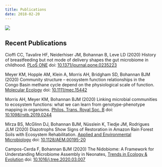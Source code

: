 ```yaml
---
title: Publications
date: 2018-02-20
---
```


[<img src="/img/scholar_logo.png" align="left">](https://scholar.google.com/citations?user=7kDEN7kAAAAJ)
<br clear="all" />


## Recent Publications

Cioffi CC, Tavalire HF, Neiderhiser JM, Bohannan B, Leve LD (2020) History of breastfeeding but not mode of delivery shapes the gut microbiome in childhood. [PLoS ONE](https://journals.plos.org/plosone/) 
doi: [10.1371/journal.pone.0235223](https://doi.org/10.1371/journal.pone.0235223)

Meyer KM, Hopple AM, Klein A, Morris AH, Bridgham
SD, Bohannan BJM (2020) Community structure – ecosystem function
relationships in the Congo Basin methane cycle depend on the physiological
scale of function. [Molecular Ecology](https://onlinelibrary.wiley.com/journal/1365294x) 
doi: [10.1111/mec.15442](https://doi.org/10.1111/mec.15442)

Morris AH, Meyer KM, Bohannan BJM (2020) Linking microbial communities
to ecosystem functions: what we can learn from genotype-phenotype mapping
in organisms. [Philos. Trans. Royal Soc. B](https://royalsocietypublishing.org/journal/rstb)
doi: [10.1098/rstb.2019.0244](https://doi.org/10.1098/rstb.2019.0244)

Mirza BS, McGlinn DJ, Bohannan BJM, Nüsslein K, Tiedje JM, Rodrigues JLM (2020) Diazotrophs Show Signs of Restoration in Amazon Rain Forest Soils with Ecosystem Rehabilitation.
[Applied and Environmental Microbiology]() doi: [10.1128/AEM.00195-20](https://doi.org/10.1128/AEM.00195-20)

Campos-Cerda F, Bohannan BJM (2020)
The Nidobiome: A Framework for Understanding Microbiome Assembly in Neonates,
[Trends in Ecology & Evolution](https://www.sciencedirect.com/journal/trends-in-ecology-and-evolution)
doi: [10.1016/j.tree.2020.03.007](https://doi.org/10.1016/j.tree.2020.03.007)

